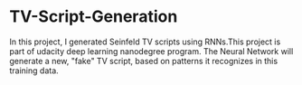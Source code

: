 # TV-Script-Generation
In this project, I generated Seinfeld TV scripts using RNNs.This project is part of udacity deep learning nanodegree program.  The Neural Network will generate a new, "fake" TV script, based on patterns it recognizes in this training data.

